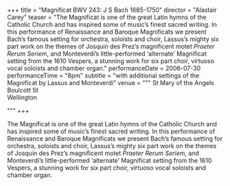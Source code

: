 +++
title = "Magnificat BWV 243:  J S Bach 1685-1750"
director = "Alastair Carey"
teaser = "The Magnificat is one of the great Latin hymns of the Catholic Church and has inspired some of music’s finest sacred writing. In this performance of Renaissance and Baroque Magnificats we present Bach’s famous setting for orchestra, soloists and choir, Lassus’s mighty six part work on the themes of Josquin des Prez’s magnificent motet *Praeter Rerum Seriem*, and Monteverdi’s little-performed ‘alternate’ Magnificat setting from the 1610 Vespers, a stunning work for six part choir, virtuoso vocal soloists and chamber organ."
performanceDate = 2006-07-30
performanceTime = "8pm"
subtitle = "with additional settings of the Magnificat by Lassus and Monteverdi"
venue = """
St Mary of the Angels  
Boulcott St  
Wellington  

"""
+++

The Magnificat is one of the great Latin hymns of the Catholic Church and has inspired some of music’s finest sacred writing. In this performance of Renaissance and Baroque Magnificats we present Bach’s famous setting for orchestra, soloists and choir, Lassus’s mighty six part work on the themes of Josquin des Prez’s magnificent motet *Praeter Rerum Seriem*, and Monteverdi’s little-performed ‘alternate’ Magnificat setting from the 1610 Vespers, a stunning work for six part choir, virtuoso vocal soloists and chamber organ.
